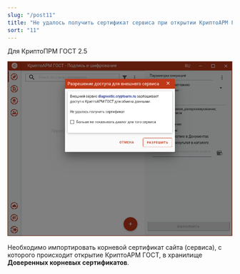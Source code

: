 ```yaml
---
slug: "/post11"
title: "Не удалось получить сертификат сервиса при открытии КриптоАРМ ГОСТ по ссылке с внешнего сервиса"
sort: "11"
--- 
```


Для КриптоПРМ ГОСТ 2.5

![services_error.png](./images/services_error.png "Ошибка при получении сертификата сервиса")

Необходимо импортировать корневой сертификат сайта (сервиса), с которого происходит открытие КриптоАРМ ГОСТ, в хранилище **Доверенных корневых сертификатов**.
